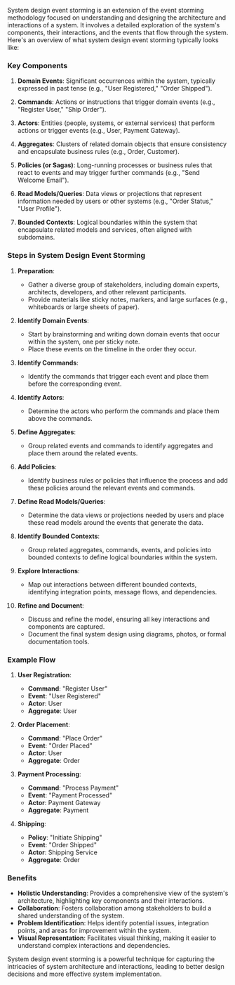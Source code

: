 System design event storming is an extension of the event storming methodology focused on understanding and designing the architecture and interactions of a system. It involves a detailed exploration of the system's components, their interactions, and the events that flow through the system. Here's an overview of what system design event storming typically looks like:

### Key Components

1. **Domain Events**: Significant occurrences within the system, typically expressed in past tense (e.g., "User Registered," "Order Shipped").

2. **Commands**: Actions or instructions that trigger domain events (e.g., "Register User," "Ship Order").

3. **Actors**: Entities (people, systems, or external services) that perform actions or trigger events (e.g., User, Payment Gateway).

4. **Aggregates**: Clusters of related domain objects that ensure consistency and encapsulate business rules (e.g., Order, Customer).

5. **Policies (or Sagas)**: Long-running processes or business rules that react to events and may trigger further commands (e.g., "Send Welcome Email").

6. **Read Models/Queries**: Data views or projections that represent information needed by users or other systems (e.g., "Order Status," "User Profile").

7. **Bounded Contexts**: Logical boundaries within the system that encapsulate related models and services, often aligned with subdomains.

### Steps in System Design Event Storming

1. **Preparation**:
    - Gather a diverse group of stakeholders, including domain experts, architects, developers, and other relevant participants.
    - Provide materials like sticky notes, markers, and large surfaces (e.g., whiteboards or large sheets of paper).

2. **Identify Domain Events**:
    - Start by brainstorming and writing down domain events that occur within the system, one per sticky note.
    - Place these events on the timeline in the order they occur.

3. **Identify Commands**:
    - Identify the commands that trigger each event and place them before the corresponding event.

4. **Identify Actors**:
    - Determine the actors who perform the commands and place them above the commands.

5. **Define Aggregates**:
    - Group related events and commands to identify aggregates and place them around the related events.

6. **Add Policies**:
    - Identify business rules or policies that influence the process and add these policies around the relevant events and commands.

7. **Define Read Models/Queries**:
    - Determine the data views or projections needed by users and place these read models around the events that generate the data.

8. **Identify Bounded Contexts**:
    - Group related aggregates, commands, events, and policies into bounded contexts to define logical boundaries within the system.

9. **Explore Interactions**:
    - Map out interactions between different bounded contexts, identifying integration points, message flows, and dependencies.

10. **Refine and Document**:
    - Discuss and refine the model, ensuring all key interactions and components are captured.
    - Document the final system design using diagrams, photos, or formal documentation tools.

### Example Flow

1. **User Registration**:
    - **Command**: "Register User"
    - **Event**: "User Registered"
    - **Actor**: User
    - **Aggregate**: User

2. **Order Placement**:
    - **Command**: "Place Order"
    - **Event**: "Order Placed"
    - **Actor**: User
    - **Aggregate**: Order

3. **Payment Processing**:
    - **Command**: "Process Payment"
    - **Event**: "Payment Processed"
    - **Actor**: Payment Gateway
    - **Aggregate**: Payment

4. **Shipping**:
    - **Policy**: "Initiate Shipping"
    - **Event**: "Order Shipped"
    - **Actor**: Shipping Service
    - **Aggregate**: Order

### Benefits

- **Holistic Understanding**: Provides a comprehensive view of the system's architecture, highlighting key components and their interactions.
- **Collaboration**: Fosters collaboration among stakeholders to build a shared understanding of the system.
- **Problem Identification**: Helps identify potential issues, integration points, and areas for improvement within the system.
- **Visual Representation**: Facilitates visual thinking, making it easier to understand complex interactions and dependencies.

System design event storming is a powerful technique for capturing the intricacies of system architecture and interactions, leading to better design decisions and more effective system implementation.
